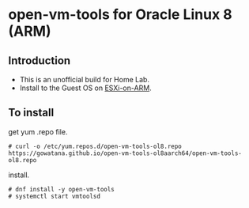# open-vm-tools for Oracle Linux 8 (ARM)

## Introduction

* This is an unofficial build for Home Lab.
* Install to the Guest OS on [ESXi-on-ARM](https://flings.vmware.com/esxi-arm-edition).

## To install

get yum .repo file.

```
# curl -o /etc/yum.repos.d/open-vm-tools-ol8.repo https://gowatana.github.io/open-vm-tools-ol8aarch64/open-vm-tools-ol8.repo
```

install.

```
# dnf install -y open-vm-tools
# systemctl start vmtoolsd
```
